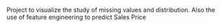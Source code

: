 Project to visualize the study of missing values and distribution. Also the use of feature engineering to predict Sales Price
